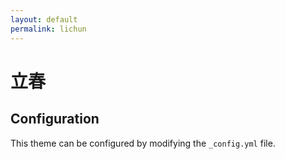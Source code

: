 ```yaml
---
layout: default
permalink: lichun
---
```


# 立春

## Configuration

This theme can be configured by modifying the `_config.yml` file.
